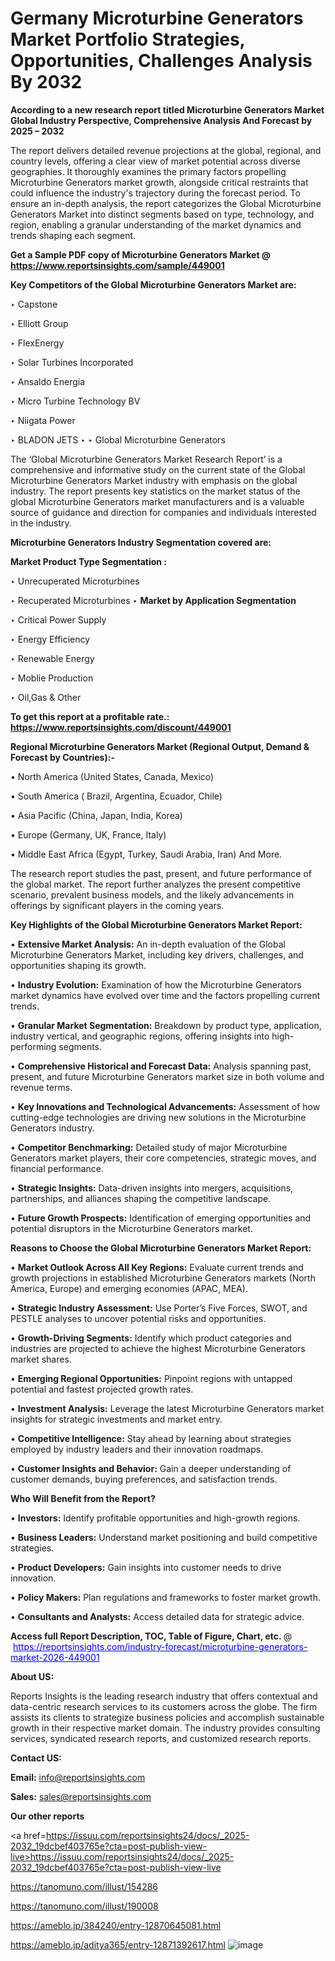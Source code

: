 # Germany Microturbine Generators Market Portfolio Strategies, Opportunities, Challenges Analysis By 2032

<strong>According to a new research report titled Microturbine Generators Market Global Industry Perspective, Comprehensive Analysis And Forecast by 2025 – 2032</strong>

The report delivers detailed revenue projections at the global, regional, and country levels, offering a clear view of market potential across diverse geographies. It thoroughly examines the primary factors propelling Microturbine Generators market growth, alongside critical restraints that could influence the industry's trajectory during the forecast period. To ensure an in-depth analysis, the report categorizes the Global Microturbine Generators Market into distinct segments based on type, technology, and region, enabling a granular understanding of the market dynamics and trends shaping each segment.

<strong>Get a Sample PDF copy of Microturbine Generators Market </strong><strong>@<a href=https://www.reportsinsights.com/sample/449001 style=color:#0000ff;> https://www.reportsinsights.com/sample/449001</a></strong></font>

<strong>Key Competitors of the Global Microturbine Generators Market are:</strong>

‣ Capstone

‣ Elliott Group

‣ FlexEnergy

‣ Solar Turbines Incorporated

‣ Ansaldo Energia

‣ Micro Turbine Technology BV

‣ Niigata Power

‣ BLADON JETS
‣ 
‣ Global Microturbine Generators

The ‘Global Microturbine Generators Market Research Report’ is a comprehensive and informative study on the current state of the Global Microturbine Generators Market industry with emphasis on the global industry. The report presents key statistics on the market status of the global Microturbine Generators market manufacturers and is a valuable source of guidance and direction for companies and individuals interested in the industry.

<strong>Microturbine Generators Industry Segmentation covered are:</strong>

<strong>Market Product Type Segmentation :</strong>

‣ Unrecuperated Microturbines

‣ Recuperated Microturbines
‣ 
<strong>Market by Application Segmentation</strong>

‣ Critical Power Supply

‣ Energy Efficiency

‣ Renewable Energy

‣ Moblie Production

‣ Oil,Gas & Other

<strong>To get this report at a profitable rate.: <a href=https://www.reportsinsights.com/discount/449001 style=color:#0000ff;>https://www.reportsinsights.com/discount/449001</a></strong></font>

<strong>Regional Microturbine Generators Market (Regional Output, Demand &amp; Forecast by Countries):-</strong>

• North America (United States, Canada, Mexico)

• South America ( Brazil, Argentina, Ecuador, Chile)

• Asia Pacific (China, Japan, India, Korea)

• Europe (Germany, UK, France, Italy)

• Middle East Africa (Egypt, Turkey, Saudi Arabia, Iran) And More.

The research report studies the past, present, and future performance of the global market. The report further analyzes the present competitive scenario, prevalent business models, and the likely advancements in offerings by significant players in the coming years.

<strong>Key Highlights of the Global Microturbine Generators Market Report:</strong>

• <strong>Extensive Market Analysis:</strong> An in-depth evaluation of the Global Microturbine Generators Market, including key drivers, challenges, and opportunities shaping its growth.

• <strong>Industry Evolution:</strong> Examination of how the Microturbine Generators market dynamics have evolved over time and the factors propelling current trends.

• <strong>Granular Market Segmentation:</strong> Breakdown by product type, application, industry vertical, and geographic regions, offering insights into high-performing segments.

• <strong>Comprehensive Historical and Forecast Data:</strong> Analysis spanning past, present, and future Microturbine Generators market size in both volume and revenue terms.

• <strong>Key Innovations and Technological Advancements:</strong> Assessment of how cutting-edge technologies are driving new solutions in the Microturbine Generators industry.

• <strong>Competitor Benchmarking:</strong> Detailed study of major Microturbine Generators market players, their core competencies, strategic moves, and financial performance.

• <strong>Strategic Insights:</strong> Data-driven insights into mergers, acquisitions, partnerships, and alliances shaping the competitive landscape.

• <strong>Future Growth Prospects:</strong> Identification of emerging opportunities and potential disruptors in the Microturbine Generators market.

<strong>Reasons to Choose the Global Microturbine Generators Market Report:</strong>

• <strong>Market Outlook Across All Key Regions:</strong> Evaluate current trends and growth projections in established Microturbine Generators markets (North America, Europe) and emerging economies (APAC, MEA).

• <strong>Strategic Industry Assessment:</strong> Use Porter’s Five Forces, SWOT, and PESTLE analyses to uncover potential risks and opportunities.

• <strong>Growth-Driving Segments:</strong> Identify which product categories and industries are projected to achieve the highest Microturbine Generators market shares.

• <strong>Emerging Regional Opportunities:</strong> Pinpoint regions with untapped potential and fastest projected growth rates.

• <strong>Investment Analysis:</strong> Leverage the latest Microturbine Generators market insights for strategic investments and market entry.

• <strong>Competitive Intelligence:</strong> Stay ahead by learning about strategies employed by industry leaders and their innovation roadmaps.

• <strong>Customer Insights and Behavior:</strong> Gain a deeper understanding of customer demands, buying preferences, and satisfaction trends.

<strong>Who Will Benefit from the Report?</strong>

• <strong>Investors:</strong> Identify profitable opportunities and high-growth regions.

• <strong>Business Leaders:</strong> Understand market positioning and build competitive strategies.

• <strong>Product Developers:</strong> Gain insights into customer needs to drive innovation.

• <strong>Policy Makers:</strong> Plan regulations and frameworks to foster market growth.

• <strong>Consultants and Analysts:</strong> Access detailed data for strategic advice.
</ul>
<strong>Access full Report Description, TOC, Table of Figure, Chart, etc. </strong>@  <a href=https://reportsinsights.com/industry-forecast/microturbine-generators-market-2026-449001 style=color:#0000ff;>https://reportsinsights.com/industry-forecast/microturbine-generators-market-2026-449001</a></font>

<strong><strong>About US</strong>:</strong>

Reports Insights is the leading research industry that offers contextual and data-centric research services to its customers across the globe. The firm assists its clients to strategize business policies and accomplish sustainable growth in their respective market domain. The industry provides consulting services, syndicated research reports, and customized research reports.

<strong>Contact US:</strong>

<p class=""""><b>Email:</b> <a href=mailto:info@reportsinsights.com>info@reportsinsights.com</a></p>
<p class=""""><b>Sales:</b> <a href=mailto:sales@reportsinsights.com>sales@reportsinsights.com</a></p>

<strong>Our other reports</strong>

<a href=https://issuu.com/reportsinsights24/docs/_2025-2032_19dcbef403765e?cta=post-publish-view-live>https://issuu.com/reportsinsights24/docs/_2025-2032_19dcbef403765e?cta=post-publish-view-live</a>

<a href=https://tanomuno.com/illust/154286>https://tanomuno.com/illust/154286</a>

<a href=https://tanomuno.com/illust/190008>https://tanomuno.com/illust/190008</a>

<a href=https://ameblo.jp/384240/entry-12870645081.html>https://ameblo.jp/384240/entry-12870645081.html</a>

<a href=https://ameblo.jp/aditya365/entry-12871392617.html>https://ameblo.jp/aditya365/entry-12871392617.html</a>
![image](https://github.com/user-attachments/assets/d4c92f71-729c-45f0-b0d1-76443fc661f4)
